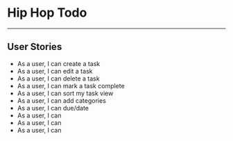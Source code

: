 # Hip Hop Todo
---
## User Stories
- As a user, I can create a task
- As a user, I can edit a task
- As a user, I can delete a task
- As a user, I can mark a task complete
- As a user, I can sort my task view
- As a user, I can add categories
- As a user, I can due/date
- As a user, I can 
- As a user, I can
- As a user, I can
